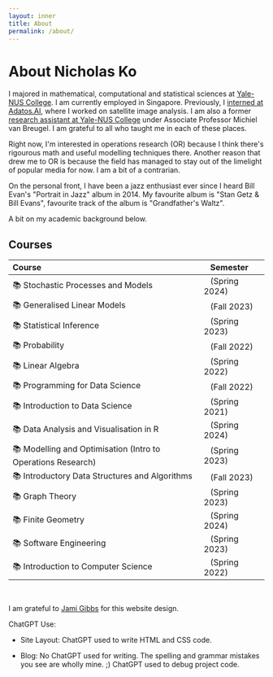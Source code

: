 ```yaml
---
layout: inner
title: About
permalink: /about/
---
```

# About Nicholas Ko

I majored in mathematical, computational and statistical sciences at [Yale-NUS College](https://www.yale-nus.edu.sg/about/key-facts/). I am currently employed in Singapore. Previously, I <u>interned at Adatos.AI</u>, where I worked on satellite image analysis. I am also a former <u> research assistant at Yale-NUS College</u> under Associate Professor Michiel van Breugel. I am grateful to all who taught me in each of these places.

Right now, I'm interested in operations research (OR) because I think there's rigourous math and useful modelling techniques there. Another reason that drew me to OR is because the field has managed to stay out of the limelight of popular media for now. I am a bit of a contrarian.

On the personal front, I have been a jazz enthusiast ever since I heard Bill Evan's "Portrait in Jazz" album in 2014. My favourite album is "Stan Getz & Bill Evans", favourite track of the album is "Grandfather's Waltz".

A bit on my academic background below.

## Courses

|Course|&nbsp;&nbsp;&nbsp;Semester|
|:-----|:--------------|
|📚 Stochastic Processes and Models|&nbsp;&nbsp;&nbsp;(Spring 2024)|
|📚 Generalised Linear Models|&nbsp;&nbsp;&nbsp;(Fall 2023)|
|📚 Statistical Inference|&nbsp;&nbsp;&nbsp;(Spring 2023)|
|📚 Probability|&nbsp;&nbsp;&nbsp;(Fall 2022)|
|📚 Linear Algebra |&nbsp;&nbsp;&nbsp;(Spring 2022)|
|📚 Programming for Data Science |&nbsp;&nbsp;&nbsp;(Fall 2022)|
|📚 Introduction to Data Science |&nbsp;&nbsp;&nbsp;(Spring 2021)|
|📚 Data Analysis and Visualisation in R |&nbsp;&nbsp;&nbsp;(Spring 2024)|
|📚 Modelling and Optimisation (Intro to Operations Research)|&nbsp;&nbsp;&nbsp;(Spring 2023)|
|📚 Introductory Data Structures and Algorithms|&nbsp;&nbsp;&nbsp;(Fall 2023)|
|📚 Graph Theory |&nbsp;&nbsp;&nbsp;(Spring 2023)|
|📚 Finite Geometry|&nbsp;&nbsp;&nbsp;(Spring 2024)|
|📚 Software Engineering |&nbsp;&nbsp;&nbsp;(Spring 2023)|
|📚 Introduction to Computer Science|&nbsp;&nbsp;&nbsp;(Spring 2022)|


&nbsp;


I am grateful to [Jami Gibbs](https://github.com/jamigibbs/phantom) for this website design. 


ChatGPT Use:

* Site Layout: ChatGPT used to write HTML and CSS code.
  
* Blog: No ChatGPT used for writing. The spelling and grammar mistakes you see are wholly mine. ;) ChatGPT used to debug project code. 

